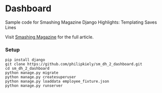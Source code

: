 # Dashboard

Sample code for Smashing Magazine Django Highlights: Templating Saves Lines

Visit [Smashing Magazine](https://smashingmagazine.com) for the full article.

### Setup

```
pip install django
git clone https://github.com/philipkiely/sm_dh_2_dashboard.git
cd sm_dh_2_dashboard
python manage.py migrate
python manage.py createsuperuser
python manage.py loaddata employee_fixture.json
python manage.py runserver
```